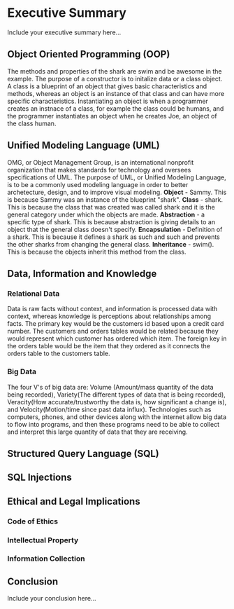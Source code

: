# Executive Summary
Include your executive summary here...


## Object Oriented Programming (OOP)
The methods and properties of the shark are swim and be awesome in the example. The purpose of a constructor is to initalize data or a class object. A class is a blueprint of an object that gives basic characteristics and methods, whereas an object is an instance of that class and can have more specific characteristics. Instantiating an object is when a programmer creates an instnace of a class, for example the class could be humans, and the programmer instantiates an object when he creates Joe, an object of the class human.

## Unified Modeling Language (UML)
OMG, or Object Management Group, is an international nonprofit organization that makes standards for technology and oversees specifications of UML. The purpose of UML, or Unified Modeling Language, is to be a commonly used modeling language in order to better archetecture, design, and to improve visual modeling.
**Object** - Sammy. This is because Sammy was an instance of the blueprint "shark". 
**Class** - shark. This is because the class that was created was called shark and it is the general category under which the objects are made. 
**Abstraction** - a specific type of shark. This is because abstraction is giving details to an object that the general class doesn't specify. 
**Encapsulation** - Definition of a shark. This is because it defines a shark as such and such and prevents the other sharks from changing the general class. 
**Inheritance** - swim(). This is because the objects inherit this method from the class.


## Data, Information and Knowledge
### Relational Data
Data is raw facts without context, and information is processed data with context, whereas knowledge is perceptions about relationships among facts.
The primary key would be the customers id based upon a credit card number. The customers and orders tables would be related because they would represent which customer has ordered which item. The foreign key in the orders table would be the item that they ordered as it connects the orders table to the customers table.
### Big Data
The four V's of big data are: Volume (Amount/mass quantity of the data being recorded), Variety(The different types of data that is being recorded), Veracity(How accurate/trustworthy the data is, how significant a change is), and Velocity(Motion/time since past data influx).
Technologies such as computers, phones, and other devices along with the internet allow big data to flow into programs, and then these programs need to be able to collect and interpret this large quantity of data that they are receiving.


## Structured Query Language (SQL)


## SQL Injections


## Ethical and Legal Implications
### Code of Ethics
### Intellectual Property
### Information Collection


## Conclusion
Include your conclusion here...
